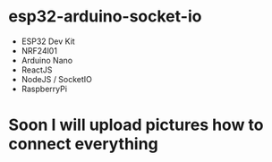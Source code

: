 # esp32-arduino-socket-io
- ESP32 Dev Kit
- NRF24l01
- Arduino Nano
- ReactJS
- NodeJS / SocketIO
- RaspberryPi

# Soon I will upload pictures how to connect everything